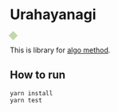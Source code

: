 # Urahayanagi

<div style="height: 13px; width: 13px; background: #C1D8AC; transform: rotate(45deg)"></div>

This is library for [algo method](https://algo-method.com/).

## How to run

```console
yarn install
yarn test
```
